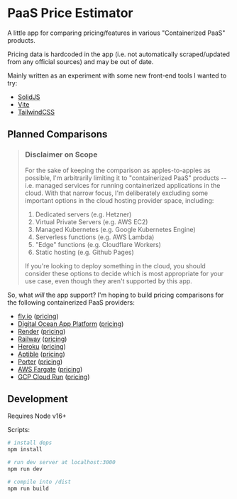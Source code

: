 # PaaS Price Estimator

A little app for comparing pricing/features in various "Containerized PaaS" products.

Pricing data is hardcoded in the app (i.e. not automatically scraped/updated from any official sources) and may be out of date.

Mainly written as an experiment with some new front-end tools I wanted to try:

- [SolidJS](https://solidjs.com)
- [Vite](https://vitejs.dev/)
- [TailwindCSS](https://tailwindcss.com/)

## Planned Comparisons

> ### Disclaimer on Scope
> 
> For the sake of keeping the comparison as apples-to-apples as possible, I'm arbitrarily limiting it to "containerized PaaS" products -- i.e. managed services for running containerized applications in the cloud. With that narrow focus, I'm deliberately excluding some important options in the cloud hosting provider space, including:
> 
> 1. Dedicated servers (e.g. Hetzner)
> 2. Virtual Private Servers (e.g. AWS EC2)
> 3. Managed Kubernetes (e.g. Google Kubernetes Engine)
> 4. Serverless functions (e.g. AWS Lambda)
> 5. "Edge" functions (e.g. Cloudflare Workers)
> 6. Static hosting (e.g. Github Pages)
> 
> If you're looking to deploy something in the cloud, you should consider these options to decide which is most appropriate for your use case, even though they aren't supported by this app.

So, what *will* the app support? I'm hoping to build pricing comparisons for the following containerized PaaS providers:

- [fly.io](https://fly.io/) ([pricing](https://fly.io/docs/about/pricing/))
- [Digital Ocean App Platform](https://www.digitalocean.com/products/app-platform) ([pricing](https://www.digitalocean.com/pricing/app-platform))
- [Render](https://render.com/) ([pricing](https://render.com/pricing))
- [Railway](https://railway.app/) ([pricing](https://railway.app/pricing))
- [Heroku](https://www.heroku.com/) ([pricing](https://www.heroku.com/pricing))
- [Aptible](https://www.aptible.com/) ([pricing](https://www.aptible.com/pricing-plans))
- [Porter](https://porter.run/) ([pricing](https://porter.run/pricing))
- [AWS Fargate](https://aws.amazon.com/fargate/) ([pricing](https://aws.amazon.com/fargate/pricing/))
- [GCP Cloud Run](https://cloud.google.com/run) ([pricing](https://cloud.google.com/run#section-13))


## Development

Requires Node v16+

Scripts:

```bash
# install deps
npm install

# run dev server at localhost:3000
npm run dev

# compile into /dist
npm run build
```
